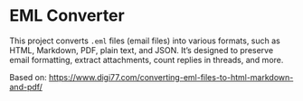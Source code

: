 # EML Converter

This project converts `.eml` files (email files) into various formats, such as HTML, Markdown, PDF, plain text, and JSON. It’s designed to preserve email formatting, extract attachments, count replies in threads, and more.

Based on: https://www.digi77.com/converting-eml-files-to-html-markdown-and-pdf/
